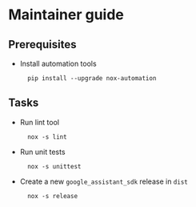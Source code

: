 Maintainer guide
================

## Prerequisites

- Install automation tools

        pip install --upgrade nox-automation

## Tasks

- Run lint tool

        nox -s lint

- Run unit tests

        nox -s unittest

- Create a new `google_assistant_sdk` release in `dist`

        nox -s release
